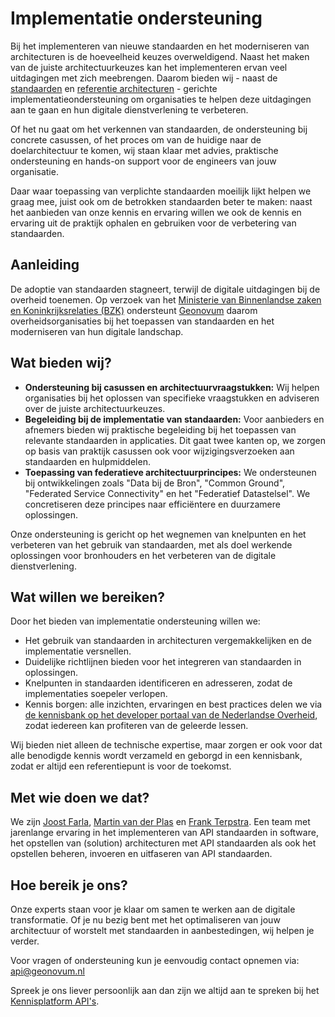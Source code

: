 # Implementatie ondersteuning

Bij het implementeren van nieuwe standaarden en het moderniseren van architecturen is de hoeveelheid keuzes overweldigend. Naast het maken van de juiste architectuurkeuzes kan het implementeren ervan veel uitdagingen met zich meebrengen. Daarom bieden wij - naast de [standaarden](https://www.forumstandaardisatie.nl/open-standaarden) en [referentie architecturen](https://www.noraonline.nl/wiki/NORA_Familie) - gerichte implementatieondersteuning om organisaties te helpen deze uitdagingen aan te gaan en hun digitale dienstverlening te verbeteren.  

Of het nu gaat om het verkennen van standaarden, de ondersteuning bij concrete casussen, of het proces om van de huidige naar de doelarchitectuur te komen, wij staan klaar met advies, praktische ondersteuning en hands-on support voor de engineers van jouw organisatie.  

Daar waar toepassing van verplichte standaarden moeilijk lijkt helpen we graag mee, juist ook om de betrokken standaarden beter te maken: naast het aanbieden van onze kennis en ervaring willen we ook de kennis en ervaring uit de praktijk ophalen en gebruiken voor de verbetering van standaarden.

## Aanleiding

De adoptie van standaarden stagneert, terwijl de digitale uitdagingen bij de overheid toenemen. Op verzoek van het [Ministerie van Binnenlandse zaken en Koninkrijksrelaties (BZK)](https://github.com/MinBZK/) ondersteunt [Geonovum](https://www.geonovum.nl/) daarom overheidsorganisaties bij het toepassen van standaarden en het moderniseren van hun digitale landschap.

## Wat bieden wij?

- **Ondersteuning bij casussen en architectuurvraagstukken:** Wij helpen organisaties bij het oplossen van specifieke vraagstukken en adviseren over de juiste architectuurkeuzes.
- **Begeleiding bij de implementatie van standaarden:** Voor aanbieders en afnemers bieden wij praktische begeleiding bij het toepassen van relevante standaarden in applicaties. Dit gaat twee kanten op, we zorgen op basis van praktijk casussen ook voor wijzigingsverzoeken aan standaarden en hulpmiddelen.
- **Toepassing van federatieve architectuurprincipes:** We ondersteunen bij ontwikkelingen zoals "Data bij de Bron", "Common Ground", "Federated Service Connectivity" en het "Federatief Datastelsel". We concretiseren deze principes naar efficiëntere en duurzamere oplossingen.

Onze ondersteuning is gericht op het wegnemen van knelpunten en het verbeteren van het gebruik van standaarden, met als doel werkende oplossingen voor bronhouders en het verbeteren van de digitale dienstverlening.

## Wat willen we bereiken?

Door het bieden van implementatie ondersteuning willen we:

- Het gebruik van standaarden in architecturen vergemakkelijken en de implementatie versnellen.
- Duidelijke richtlijnen bieden voor het integreren van standaarden in oplossingen.
- Knelpunten in standaarden identificeren en adresseren, zodat de implementaties soepeler verlopen.
- Kennis borgen: alle inzichten, ervaringen en best practices delen we via [de kennisbank op het developer portaal van de Nederlandse Overheid](/kennisbank), zodat iedereen kan profiteren van de geleerde lessen.

Wij bieden niet alleen de technische expertise, maar zorgen er ook voor dat alle benodigde kennis wordt verzameld en geborgd in een kennisbank, zodat er altijd een referentiepunt is voor de toekomst.

## Met wie doen we dat?

We zijn [Joost Farla](/blog/authors/joost-farla), [Martin van der Plas](/blog/authors/martin-van-der-plas) en [Frank Terpstra](/blog/authors/frank-terpstra). Een team met jarenlange ervaring in het implementeren van API standaarden in software, het opstellen van (solution) architecturen met API standaarden als ook het opstellen beheren, invoeren en uitfaseren van API standaarden.

## Hoe bereik je ons?

Onze experts staan voor je klaar om samen te werken aan de digitale transformatie. Of je nu bezig bent met het optimaliseren van jouw architectuur of worstelt met standaarden in aanbestedingen, wij helpen je verder.

Voor vragen of ondersteuning kun je eenvoudig contact opnemen via: [api@geonovum.nl](mailto:api@geonovum.nl)

Spreek je ons liever persoonlijk aan dan zijn we altijd aan te spreken bij het [Kennisplatform API's](/communities/kennisplatform-apis/).
